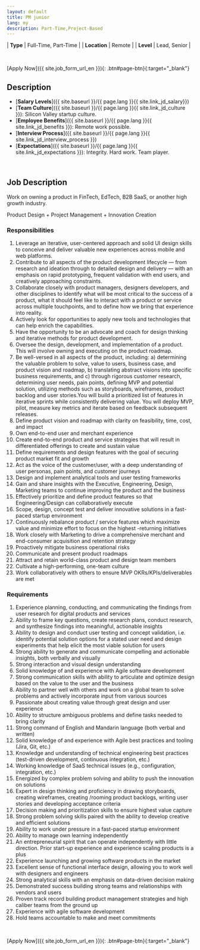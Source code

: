 ```yaml
---
layout: default
title: PM junior
lang: my
description: Part-Time,Project-Based
---
```




| **Type** | Full-Time, Part-Time |
| **Location** | Remote |
| **Level** | Lead, Senior  |

<br>

[Apply Now]({{ site.job_form_url_en }}){: .btn#page-btn}{:target="_blank"}

## Description
- [**Salary Levels**]({{ site.baseurl }}/{{ page.lang }}{{ site.link_jd_salary}})
- [**Team Culture**]({{ site.baseurl }}/{{ page.lang }}{{ site.link_jd_culture }}): Silicon Valley startup culture.
- [**Employee Benefits**]({{ site.baseurl }}/{{ page.lang }}{{ site.link_jd_benefits }}): Remote work possible.
- [**Interview Process**]({{ site.baseurl }}/{{ page.lang }}{{ site.link_jd_interview_process }})
- [**Expectations**]({{ site.baseurl }}/{{ page.lang }}{{ site.link_jd_expectations }}): Integrity. Hard work. Team player.

<br>

## Job Description

Work on owning a product in FinTech, EdTech, B2B SaaS, or another high growth industry.

Product Design + Project Management + Innovation Creation

### Responsibilities
1. Leverage an iterative, user-centered approach and solid UI design skills to conceive and deliver valuable new experiences across mobile and web platforms.
2. Contribute to all aspects of the product development lifecycle — from research and ideation through to detailed design and delivery — with an emphasis on rapid prototyping, frequent validation with end users, and creatively approaching constraints.
3. Collaborate closely with product managers, designers developers, and other disciplines to identify what will be most critical to the success of a product, what it should feel like to interact with a product or service across multiple touchpoints, and to define how we bring that experience into reality.
4. Actively look for opportunities to apply new tools and technologies that can help enrich the capabilities.
5. Have the opportunity to be an advocate and coach for design thinking and iterative methods for product development.
6. Oversee the design, development, and implementation of a product. This will involve owning and executing on the product roadmap.
7. Be well-versed in all aspects of the product, including: a) determining the valuable problem to solve, value to users, business case, and product vision and roadmap, b) translating abstract visions into specific business requirements, and c) through rigorous customer research, determining user needs, pain points, defining MVP and potential solution, utilizing methods such as storyboards, wireframes, product backlog and user stories.You will build a prioritized list of features in iterative sprints while consistently delivering value. You will deploy MVP, pilot, measure key metrics and iterate based on feedback subsequent releases.
8. Define product vision and roadmap with clarity on feasibility, time, cost, and impact
9. Own end-to-end user and merchant experience
10. Create end-to-end product and service strategies that will result in differentiated offerings to create and sustain value
11. Define requirements and design features with the goal of securing product market fit and growth
12. Act as the voice of the customer/user, with a deep understanding of user personas, pain points, and customer journeys
13. Design and implement analytical tools and user testing frameworks
14. Gain and share insights with the Executive, Engineering, Design, Marketing teams to continue improving the product and the business
15. Effectively prioritize and define product features so that Engineering/Design can collaboratively execute
16. Scope, design, concept test and deliver innovative solutions in a fast-paced startup environment
17. Continuously rebalance product / service features which maximize value and minimize effort to focus on the highest -returning initiatives
18. Work closely with Marketing to drive a comprehensive merchant and end-consumer acquisition and retention strategy
19. Proactively mitigate business operational risks
20. Communicate and present product roadmaps
21. Attract and retain world-class product and design team members
22. Cultivate a high-performing, one-team culture
23. Work collaboratively with others to ensure MVP OKRs/KPIs/deliverables are met

### Requirements
1. Experience planning, conducting, and communicating the findings from user research for digital products and services
2. Ability to frame key questions, create research plans, conduct research, and synthesize findings into meaningful, actionable insights
3. Ability to design and conduct user testing and concept validation, i.e. identify potential solution options for a stated user need and design experiments that help elicit the most viable solution for users
4. Strong ability to generate and communicate compelling and actionable insights, both verbally and visually
5. Strong interaction and visual design understanding
6. Solid knowledge of and experience with Agile software development
7. Strong communication skills with ability to articulate and optimize design based on the value to the user and the business
8. Ability to partner well with others and work on a global team to solve problems and actively incorporate input from various sources
9. Passionate about creating value through great design and user experience
10. Ability to structure ambiguous problems and define tasks needed to bring clarity
11. Strong command of English and Mandarin language (both verbal and written)
12. Solid knowledge of and experience with Agile best practices and tooling (Jira, Git, etc.)
13. Knowledge and understanding of technical engineering best practices (test-driven development, continuous integration, etc.)
14. Working knowledge of SaaS technical issues (e.g., configuration, integration, etc.)
15. Energized by complex problem solving and ability to push the innovation on solutions
16. Expert in design thinking and proficiency in drawing storyboards, creating wireframes, creating /rooming product backlogs, writing user stories and developing acceptance criteria
17. Decision making and prioritization skills to ensure highest value capture
18. Strong problem solving skills paired with the ability to develop creative and efficient solutions
19. Ability to work under pressure in a fast-paced startup environment
20. Ability to manage own learning independently
21. An entrepreneurial spirit that can operate independently with little direction. Prior start-up experience and experience scaling products is a plus
22. Experience launching and growing software products in the market
23. Excellent sense of functional interface design, allowing you to work well with designers and engineers
24. Strong analytical skills with an emphasis on data-driven decision making
25. Demonstrated success building strong teams and relationships with vendors and users
26. Proven track record building product management strategies and high caliber teams from the ground up
27. Experience with agile software development
28. Hold teams accountable to make and meet commitments

<br>

[Apply Now]({{ site.job_form_url_en }}){: .btn#page-btn}{:target="_blank"}

<br>
